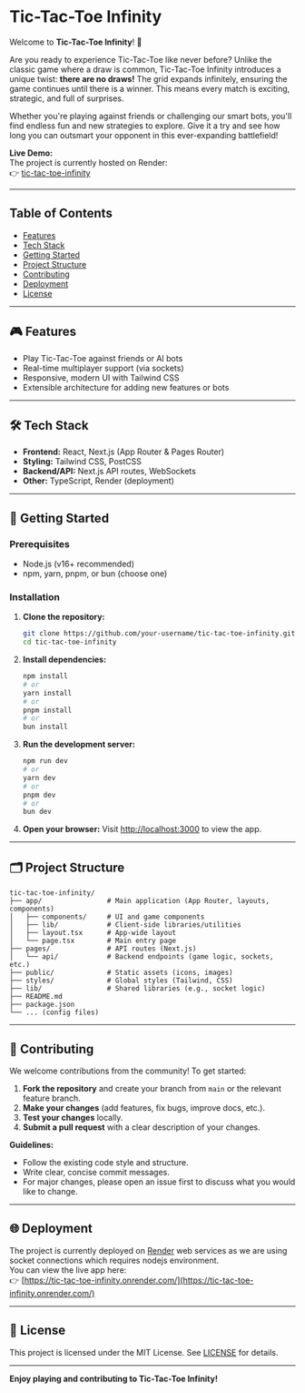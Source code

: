 # Tic-Tac-Toe Infinity

Welcome to **Tic-Tac-Toe Infinity**! 🎉

Are you ready to experience Tic-Tac-Toe like never before? Unlike the classic game where a draw is common, Tic-Tac-Toe Infinity introduces a unique twist: **there are no draws!** The grid expands infinitely, ensuring the game continues until there is a winner. This means every match is exciting, strategic, and full of surprises.

Whether you're playing against friends or challenging our smart bots, you'll find endless fun and new strategies to explore. Give it a try and see how long you can outsmart your opponent in this ever-expanding battlefield!

**Live Demo:**  
The project is currently hosted on Render:  
👉 [tic-tac-toe-infinity](https://tic-tac-toe-infinity.onrender.com/)

---

## Table of Contents

- [Features](#features)
- [Tech Stack](#tech-stack)
- [Getting Started](#getting-started)
- [Project Structure](#project-structure)
- [Contributing](#contributing)
- [Deployment](#deployment)
- [License](#license)

---

## 🎮 Features

- Play Tic-Tac-Toe against friends or AI bots
- Real-time multiplayer support (via sockets)
- Responsive, modern UI with Tailwind CSS
- Extensible architecture for adding new features or bots

---

## 🛠️ Tech Stack

- **Frontend:** React, Next.js (App Router & Pages Router)
- **Styling:** Tailwind CSS, PostCSS
- **Backend/API:** Next.js API routes, WebSockets
- **Other:** TypeScript, Render (deployment)

---

## 🚀 Getting Started

### Prerequisites

- Node.js (v16+ recommended)
- npm, yarn, pnpm, or bun (choose one)

### Installation

1. **Clone the repository:**
   ```bash
   git clone https://github.com/your-username/tic-tac-toe-infinity.git
   cd tic-tac-toe-infinity
   ```

2. **Install dependencies:**
   ```bash
   npm install
   # or
   yarn install
   # or
   pnpm install
   # or
   bun install
   ```

3. **Run the development server:**
   ```bash
   npm run dev
   # or
   yarn dev
   # or
   pnpm dev
   # or
   bun dev
   ```

4. **Open your browser:**
   Visit [http://localhost:3000](http://localhost:3000) to view the app.

---

## 🗂️ Project Structure

```
tic-tac-toe-infinity/
├── app/                # Main application (App Router, layouts, components)
│   ├── components/     # UI and game components
│   ├── lib/            # Client-side libraries/utilities
│   ├── layout.tsx      # App-wide layout
│   └── page.tsx        # Main entry page
├── pages/              # API routes (Next.js)
│   └── api/            # Backend endpoints (game logic, sockets, etc.)
├── public/             # Static assets (icons, images)
├── styles/             # Global styles (Tailwind, CSS)
├── lib/                # Shared libraries (e.g., socket logic)
├── README.md
├── package.json
└── ... (config files)
```

---

## 🤝 Contributing

We welcome contributions from the community! To get started:

1. **Fork the repository** and create your branch from `main` or the relevant feature branch.
2. **Make your changes** (add features, fix bugs, improve docs, etc.).
3. **Test your changes** locally.
4. **Submit a pull request** with a clear description of your changes.

**Guidelines:**
- Follow the existing code style and structure.
- Write clear, concise commit messages.
- For major changes, please open an issue first to discuss what you would like to change.

---

## 🌐 Deployment

The project is currently deployed on [Render](https://render.com/) web services as we are using socket connections which requires nodejs environment.  
You can view the live app here:  
👉 [https://tic-tac-toe-infinity.onrender.com/](https://tic-tac-toe-infinity.onrender.com/)

---

## 📄 License

This project is licensed under the MIT License. See [LICENSE](LICENSE) for details.

---

**Enjoy playing and contributing to Tic-Tac-Toe Infinity!**
